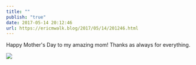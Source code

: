 ```yaml
---
title: ""
publish: "true"
date: 2017-05-14 20:12:46
url: https://ericmwalk.blog/2017/05/14/201246.html
---
```


Happy Mother's Day to my amazing mom! Thanks as always for everything.

![](https://ericmwalk.blog/uploads/2022/e7e3394239.jpg)